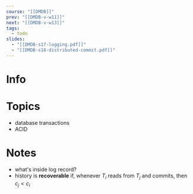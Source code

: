 ```yaml
---
course: "[[DMDB]]"
prev: "[[DMDB-v-w11]]"
next: "[[DMDB-v-w13]]"
tags:
  - todo
slides:
  - "[[DMDB-s17-logging.pdf]]"
  - "[[DMDB-s18-distributed-commit.pdf]]"
---
```



# Info


# Topics
- database transactions
- ACID


# Notes
- what's inside log record?
- history is **recoverable** if, whenever $T_{i}$ reads from $T_{j}$ and commits, then $c_j < c_{i}$
